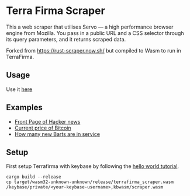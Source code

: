 # Terra Firma Scraper

This a web scraper that utilises Servo — a high performance browser engine from Mozilla. You pass in a public URL and a CSS selector through its query parameters, and it returns scraped data.

Forked from https://rust-scraper.now.sh/ but compiled to Wasm to run in TerraFirma.

## Usage

Use it [here](https://wasm.marcopolo.io/scraper.wasm)

## Examples

- [Front Page of Hacker news](https://wasm.marcopolo.io/scraper.wasm/?url=news.ycombinator.com&selector=td.title%3Ea.storylink)
- [Current price of Bitcoin](https://wasm.marcopolo.io/scraper.wasm/?url=coinmarketcap.com/currencies/bitcoin&selector=.cmc-details-panel-price__price)
- [How many new Barts are in service](<https://wasm.marcopolo.io/scraper.wasm/?url=www.bart.gov/about/projects/cars&selector=.content%20table%20td:nth-of-type(3)>)

## Setup

First setup Terrafirma with keybase by following the [hello world tutorial](https://marcopolo.io/code/terrafirma/#terrafirma).

```
cargo build --release
cp target/wasm32-unknown-unknown/release/terrafirma_scraper.wasm /keybase/private/<your-keybase-username>,kbwasm/scraper.wasm
```
